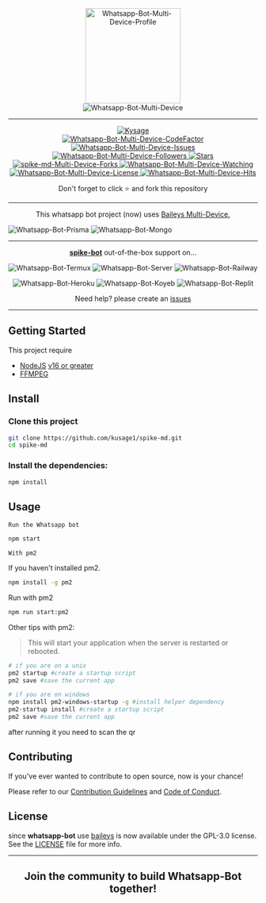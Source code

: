 <div align="center">
  
  <img width="192" title="Whatsapp-Bot-Multi-Device-Profile" src="https://github.com/kysage1/spike-md/spike.jpg"/>

</div>

<div align="center">

  <img title="Whatsapp-Bot-Multi-Device" src="https://img.shields.io/badge/Whatsapp%20Bot%20Multi%20Device-green?colorA=%23ff0000&colorB=%23017e40&style=for-the-badge">

</div>

---

<div align="center">  
  <a href="https://github.com/kysage1">
    <img title="Kysage" src="https://img.shields.io/badge/AUTHOR-KYSAGE-orange.svg?style=for-the-badge&logo=github"></a>
</div>
<div align="center">
  <a href="https://www.codefactor.io/repository/github/kysage1/spike-md/overview/master">
    <img title="Whatsapp-Bot-Multi-Device-CodeFactor" src="https://img.shields.io/codefactor/grade/github/kyssge1/whatsapp-bot/master?color=blue&label=CodeFactor&style=flat-square">
  </a>
  <a href="https://github.com/kysage/spike-md/issues">
    <img title="Whatsapp-Bot-Multi-Device-Issues" src="https://img.shields.io/github/issues-raw/kysage1/spike-md?label=Issues&color=%23ff9aa2&style=flat-square" />
  </a>
</div>
<div align="center">
  <a href="https://github.com/kysage1/followers">
    <img title="Whatsapp-Bot-Multi-Device-Followers" src="https://img.shields.io/github/followers/kysage1?label=Folls&color=%23ff9aa2&style=flat-square">
  </a>
  <a href="https://github.com/kysageq1/soike-/stargazers/">
    <img title="Stars" src="https://img.shields.io/github/stars/kysage1/spike-md?label=Stars&color=%23ffb7b2&style=flat-square">
  </a>
  <a href="https://github.com/kysage1/spikey/network/members">
    <img title="spike-md-Multi-Device-Forks" src="https://img.shields.io/github/forks/kysage1/spike-md?label=Forks&color=%23ffdac1&style=flat-square">
  </a>
  <a href="https://github.com/kysage1/spike-md/watchers">
    <img title="Whatsapp-Bot-Multi-Device-Watching" src="https://img.shields.io/github/watchers/kysage/spike-md?label=Watchers&color=%23e2f0cb&style=flat-square">
  </a>
  <a href="https://github.com/kysage1/spike-md/blob/master/LICENSE">
    <img title="Whatsapp-Bot-Multi-Device-License" src="https://img.shields.io/badge/License-GPL_3.0_or_later-blue.svg?color=%23b5ead7&style=flat-square"/>
  </a>
  <a href="https://hits.seeyoufarm.com">
    <img title="Whatsapp-Bot-Multi-Device-Hits" src="https://hits.seeyoufarm.com/api/count/incr/badge.svg?url=https%3A%2F%2Fgithub.com%2Fkysage1%2Fwhatsapp-bot&count_bg=%23c7ceea&title_bg=%23555555&icon=probot.svg&icon_color=%23c7ceea&title=Hits&edge_flat=true"/>
  </a>
</div>
<div align="center">
  <p>Don't forget to click ⭐️ and fork this repository</p>
</div>

---

<p align="center"> This whatsapp bot project (now) uses
  <a href="https://github.com/WhiskeySockets/Baileys">Baileys Multi-Device.</a>
</p>


  <img title="Whatsapp-Bot-Prisma" src="https://img.shields.io/badge/prisma-29245c?style=for-the-badge&logo=prisma&logoColor=F7DF1E"></img>
  <img title="Whatsapp-Bot-Mongo" src="https://img.shields.io/badge/mongoDB-033604?style=for-the-badge&logo=mongodb&logoColor=47A248"></img>
</p>

---

<p align="center">
  <a href="https://github.com/kysage/spike-md"><b>spike-bot</b></a> out-of-the-box support on...
</p>

<p align="center">
  <img title="Whatsapp-Bot-Termux" src="https://img.shields.io/badge/Termux-302c2c?style=for-the-badge&logo=iterm2&logoColor=000000"></img>
  <img title="Whatsapp-Bot-Server" src="https://img.shields.io/badge/self hosting-3d1513?style=for-the-badge&logo=serverless&logoColor=FD5750"></img>
  <img title="Whatsapp-Bot-Railway" src="https://img.shields.io/badge/railway-362b2b?style=for-the-badge&logo=railway&logoColor=0B0D0E"></img>
</p>
<p align="center">
  <img title="Whatsapp-Bot-Heroku" src="https://img.shields.io/badge/heroku-9d7acc?style=for-the-badge&logo=heroku&logoColor=430098"></img>
  <img title="Whatsapp-Bot-Koyeb" src="https://img.shields.io/badge/koyeb-362b2b?style=for-the-badge&logo=koyeb&logoColor=121212"></img>
  <img title="Whatsapp-Bot-Replit" src="https://img.shields.io/badge/replit-3b1903?style=for-the-badge&logo=replit&logoColor=F26207"></img>
</p>

<p align="center">Need help? please create an <a href="https://github.com/kysage1/spike-md/issues">issues</a></p>

---

## Getting Started

This project require

- [NodeJS](https://nodejs.org/en/download/) [v16 or greater](https://nodejs.org/dist/)
- [FFMPEG](https://ffmpeg.org/download.html)

## Install

<section>

### Clone this project

```bash
git clone https://github.com/kusage1/spike-md.git
cd spike-md
```

### Install the dependencies:

```bash
npm install
```

</section>

## Usage

<section>

`Run the Whatsapp bot`

```bash
npm start
```

`With pm2`

If you haven't installed pm2.

```bash
npm install -g pm2
```

Run with pm2

```bash
npm run start:pm2
```

Other tips with pm2:

> This will start your application when the server is restarted or rebooted.

```bash
# if you are on a unix
pm2 startup #create a startup script
pm2 save #save the current app

# if you are on windows
npm install pm2-windows-startup -g #install helper dependency
pm2-startup install #create a startup script
pm2 save #save the current app
```

after running it you need to scan the qr

</section>

## Contributing

<section>

If you've ever wanted to contribute to open source, now is your chance!

Please refer to our [Contribution Guidelines](CONTRIBUTING.md) and [Code of Conduct](CODE_OF_CONDUCT.md).

</section>

## License

<section>

since **whatsapp-bot** use [baileys](https://github.com/WhiskeySockets/Baileys) is now available under the GPL-3.0 license. See the [LICENSE](LICENSE) file for more info.

</section>

---

<div align="center">
  <h2>Join the community to build Whatsapp-Bot together!</h2>

</div>
